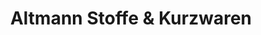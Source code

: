 ---
title: "Altmann Stoffe & Kurzwaren"
url: /regensburg/altmann-stoffe-und-kurzwaren/
shop: Textil
---